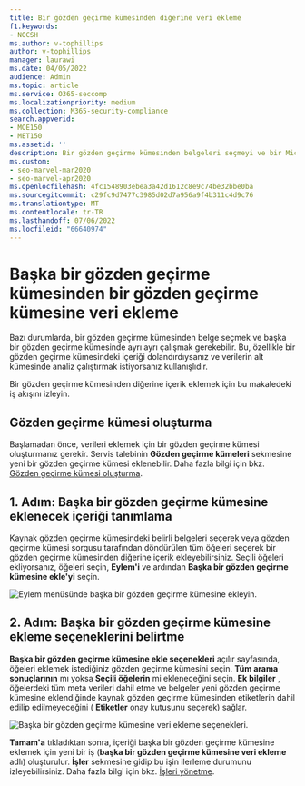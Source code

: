 ```yaml
---
title: Bir gözden geçirme kümesinden diğerine veri ekleme
f1.keywords:
- NOCSH
ms.author: v-tophillips
author: v-tophillips
manager: laurawi
ms.date: 04/05/2022
audience: Admin
ms.topic: article
ms.service: O365-seccomp
ms.localizationpriority: medium
ms.collection: M365-security-compliance
search.appverid:
- MOE150
- MET150
ms.assetid: ''
description: Bir gözden geçirme kümesinden belgeleri seçmeyi ve bir Microsoft Purview eKeşif (Premium) durumda başka bir kümede ayrı ayrı çalışmayı öğrenin.
ms.custom:
- seo-marvel-mar2020
- seo-marvel-apr2020
ms.openlocfilehash: 4fc1548903ebea3a42d1612c8e9c74be32bbe0ba
ms.sourcegitcommit: c29fc9d7477c3985d02d7a956a9f4b311c4d9c76
ms.translationtype: MT
ms.contentlocale: tr-TR
ms.lasthandoff: 07/06/2022
ms.locfileid: "66640974"
---
```

# <a name="add-data-to-a-review-set-from-another-review-set"></a>Başka bir gözden geçirme kümesinden bir gözden geçirme kümesine veri ekleme

Bazı durumlarda, bir gözden geçirme kümesinden belge seçmek ve başka bir gözden geçirme kümesinde ayrı ayrı çalışmak gerekebilir. Bu, özellikle bir gözden geçirme kümesindeki içeriği dolandırdıysanız ve verilerin alt kümesinde analiz çalıştırmak istiyorsanız kullanışlıdır.

Bir gözden geçirme kümesinden diğerine içerik eklemek için bu makaledeki iş akışını izleyin.

## <a name="create-a-review-set"></a>Gözden geçirme kümesi oluşturma

Başlamadan önce, verileri eklemek için bir gözden geçirme kümesi oluşturmanız gerekir.  Servis talebinin **Gözden geçirme kümeleri** sekmesine yeni bir gözden geçirme kümesi eklenebilir. Daha fazla bilgi için bkz. [Gözden geçirme kümesi oluşturma](managing-review-sets.md#create-a-review-set).

## <a name="step-1-identify-content-to-add-to-another-review-set"></a>1. Adım: Başka bir gözden geçirme kümesine eklenecek içeriği tanımlama

Kaynak gözden geçirme kümesindeki belirli belgeleri seçerek veya gözden geçirme kümesi sorgusu tarafından döndürülen tüm öğeleri seçerek bir gözden geçirme kümesinden diğerine içerik ekleyebilirsiniz. Seçili öğeleri ekliyorsanız, öğeleri seçin, **Eylem'i** ve ardından **Başka bir gözden geçirme kümesine ekle'yi** seçin.

![Eylem menüsünde başka bir gözden geçirme kümesine ekleyin.](../media/64f2a4d4-eba3-4ab3-a3ba-d519feea3142.png)

## <a name="step-2-specify-options-for-adding-to-another-review-set"></a>2. Adım: Başka bir gözden geçirme kümesine ekleme seçeneklerini belirtme

**Başka bir gözden geçirme kümesine ekle seçenekleri** açılır sayfasında, öğeleri eklemek istediğiniz gözden geçirme kümesini seçin. **Tüm arama sonuçlarının** mı yoksa **Seçili öğelerin** mi ekleneceğini seçin.  **Ek bilgiler** , öğelerdeki tüm meta verileri dahil etme ve belgeler yeni gözden geçirme kümesine eklendiğinde kaynak gözden geçirme kümesinden etiketlerin dahil edilip edilmeyeceğini ( **Etiketler** onay kutusunu seçerek) sağlar.  

![Başka bir gözden geçirme kümesine veri ekleme seçenekleri.](../media/6440ee44-68fd-44d7-b43a-3a477345525c.png)

**Tamam'a** tıkladıktan sonra, içeriği başka bir gözden geçirme kümesine eklemek için yeni bir iş (**başka bir gözden geçirme kümesine veri ekleme** adlı) oluşturulur. **İşler** sekmesine gidip bu işin ilerleme durumunu izleyebilirsiniz. Daha fazla bilgi için bkz. [İşleri yönetme](managing-jobs-ediscovery20.md).
